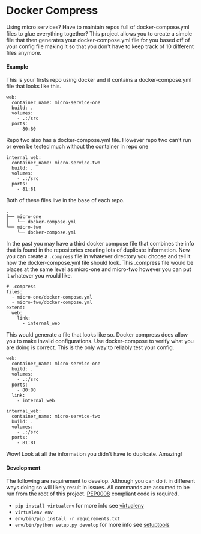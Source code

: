 # Docker Compress
Using micro services? Have to maintain repos full of docker-compose.yml files to glue everything together? This project allows you to create a simple file that then generates your docker-compose.yml file for you based off of your config file making it so that you don't have to keep track of 10 different files anymore.

#### Example

This is your firsts repo using docker and it contains a docker-compose.yml file that looks like this.

    web:
      container_name: micro-service-one
      build: .
      volumes:
        - .:/src
      ports:
        - 80:80

Repo two also has a docker-compose.yml file. However repo two can't run or even be tested much without the container in repo one

    internal_web:
      container_name: micro-service-two
      build: .
      volumes:
        - .:/src
      ports:
        - 81:81

Both of these files live in the base of each repo.

    .
    ├── micro-one
    │   └── docker-compose.yml
    └── micro-two
        └── docker-compose.yml

In the past you may have a third docker compose file that combines the info that is found in the repositories creating lots of duplicate information. Now you can create a `.compress` file in whatever directory you choose and tell it how the docker-compose.yml file should look. This .compress file would be places at the same level as micro-one and micro-two however you can put it whatever you would like.

    # .compress
    files:
      - micro-one/docker-compose.yml
      - micro-two/docker-compose.yml
    extend:
      web:
        link:
          - internal_web

This would generate a file that looks like so. Docker compress does allow you to make invalid configurations. Use docker-compose to verify what you are doing is correct. This is the only way to reliably test your config.

    web:
      container_name: micro-service-one
      build: .
      volumes:
        - .:/src
      ports:
        - 80:80
      link:
        - internal_web

    internal_web:
      container_name: micro-service-two
      build: .
      volumes:
        - .:/src
      ports:
        - 81:81

Wow! Look at all the information you didn't have to duplicate. Amazing!

#### Development

The following are requirement to develop. Although you can do it in different ways doing so will likely result in issues. All commands are assumed to be run from the root of this project. [PEP0008](https://www.python.org/dev/peps/pep-0008) compliant code is required.

- `pip install virtualenv` for more info see [virtualenv](http://docs.python-guide.org/en/latest/dev/virtualenvs/)
- `virtualenv env`
- `env/bin/pip install -r requirements.txt`
- `env/bin/python setup.py develop` for more info see [setuptools](https://pythonhosted.org/setuptools/setuptools.html)
